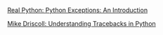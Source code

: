 
  
[Real Python: Python Exceptions: An Introduction](https://realpython.com/python-exceptions/)  
  
[Mike Driscoll: Understanding Tracebacks in Python](http://www.blog.pythonlibrary.org/2018/07/24/understanding-tracebacks-in-python/)